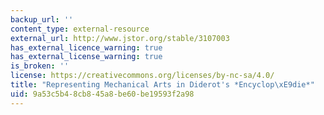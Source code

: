 ```yaml
---
backup_url: ''
content_type: external-resource
external_url: http://www.jstor.org/stable/3107003
has_external_licence_warning: true
has_external_license_warning: true
is_broken: ''
license: https://creativecommons.org/licenses/by-nc-sa/4.0/
title: "Representing Mechanical Arts in Diderot's *Encyclop\xE9die*"
uid: 9a53c5b4-8cb8-45a8-be60-be19593f2a98
---
```

